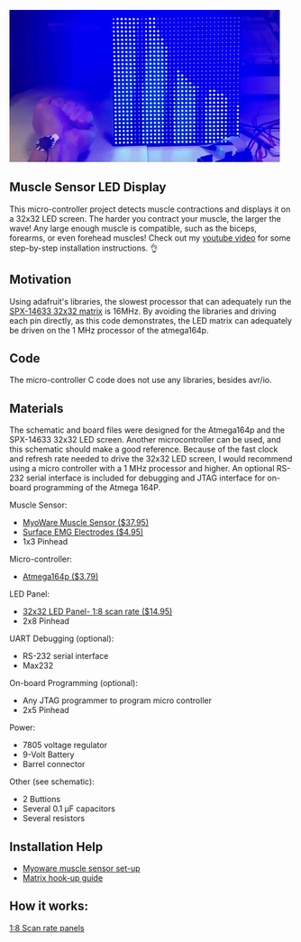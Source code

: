 ![](Muscle_giphy.gif)

## Muscle Sensor LED Display
This micro-controller project detects muscle contractions and displays it on a 32x32 LED screen. The harder you contract your muscle, the larger the wave! Any large enough muscle is compatible, such as the biceps, forearms, or even forehead muscles!
Check out my [youtube video](https://youtu.be/R8VW5WCSrXk) for some step-by-step installation instructions. 👌

## Motivation
Using adafruit's libraries, the slowest processor that can adequately run the [SPX-14633 32x32 matrix](https://sparkfun.com/products/14633) is 16MHz. By avoiding the libraries and driving each pin directly, as this code demonstrates, the LED matrix can adequately be driven on the 1 MHz processor of the atmega164p. 

## Code
The micro-controller C code does not use any libraries, besides avr/io.
 
## Materials
The schematic and board files were designed for the Atmega164p and the SPX-14633 32x32 LED screen. Another microcontroller can be used, and this schematic should make a good reference. Because of the fast clock and refresh rate needed to drive the 32x32 LED screen, I would  recommend using a micro controller with a 1 MHz processor and higher. An optional RS-232 serial interface is included for debugging and JTAG interface for on-board programming of the Atmega 164P.

Muscle Sensor:
* [MyoWare Muscle Sensor  ($37.95)](https://www.adafruit.com/product/2699)
* [Surface EMG Electrodes ($4.95)](https://adafruit.com/product/2773)
* 1x3 Pinhead

Micro-controller:
* [Atmega164p ($3.79)](https://microchip.com/wwwproducts/en/ATmega164P)

LED Panel:
* [32x32 LED Panel- 1:8 scan rate ($14.95)](https://sparkfun.com/products/14633)
* 2x8 Pinhead

UART Debugging (optional):
* RS-232 serial interface
* Max232            

On-board Programming (optional):
* Any JTAG programmer to program micro controller
* 2x5 Pinhead

Power:
* 7805 voltage regulator
* 9-Volt Battery
* Barrel connector

Other (see schematic):
* 2 Buttions
* Several 0.1 μF capacitors
* Several resistors

## Installation Help
* [Myoware muscle sensor set-up](https://learn.adafruit.com/getting-started-with-myoware-muscle-sensor)
* [Matrix hook-up guide](https://learn.sparkfun.com/tutorials/rgb-panel-hookup-guide)

## How it works:

[1:8 Scan rate panels](https://www.sparkfun.com/sparkx/blog/2650)
